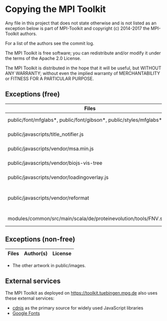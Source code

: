 Copying the MPI Toolkit
=======================

Any file in this project that does not state otherwise and is not listed as an
exception below is part of MPI-Toolkit and copyright (c) 2014-2017 the MPI-Toolkit authors.

For a list of the authors see the commit log.

The MPI Toolkit is free software; you can redistribute and/or modify it under the terms
of the Apache 2.0 License.

The MPI Toolkit is distributed in the hope that it will be useful, but WITHOUT ANY
WARRANTY; without even the implied warranty of MERCHANTABILITY or FITNESS FOR
A PARTICULAR PURPOSE. 

Exceptions (free)
-----------------

Files | Author(s) | License
--- | --- | ---
public/font/mfglabs*, public/font/gibson*, public/styles/mfglabs* | [MFGLabs](https://github.com/MfgLabs/mfglabs-iconset) | [CC BY 3.0](https://creativecommons.org/licenses/by/3.0/deed.fr)
public/javascripts/title_notifier.js | [Rafael Oshiro](https://github.com/roshiro/TitleNotifier.js) | [GPLv2+](https://www.gnu.org/licenses/gpl-2.0.txt)
public/javascripts/vendor/msa.min.js | [Sebastian Wilzbach](https://github.com/wilzbach/msa) | [BSL-1.0](http://www.boost.org/LICENSE_1_0.txt)
public/javascripts/vendor/biojs-vis-tree | [Miguel Pignatelli](https://github.com/emepyc/biojs-vis-tree) | [Apache 2.0](https://github.com/LexLuengas/chessnut-pieces/blob/master/LICENSE.txt)
public/javascripts/vendor/loadingoverlay.js | [Gaspare Sganga](http://gasparesganga.com/labs/jquery-loading-overlay/) |  [MIT](https://github.com/gosquared/flags/blob/master/LICENSE.txt)
public/javascripts/vendor/reformat | Seung-Zin Nam and [David Rau](https://github.com/davidmrau) |  [MIT](https://github.com/gosquared/flags/blob/master/LICENSE.txt)
modules/common/src/main/scala/de/proteinevolution/tools/FNV.scala | [Philip Southam](https://github.com/philipsoutham/scala-fnv) | [Apache 2.0](https://github.com/LexLuengas/chessnut-pieces/blob/master/LICENSE.txt)

Exceptions (non-free)
---------------------

Files | Author(s) | License
--- | --- | ---



* The other artwork in public/images.


External services
-----------------

The MPI Toolkit as deployed on https://toolkit.tuebingen.mpg.de also uses these external services:

* [cdnjs](https://cdnjs.com/) as the primary source for widely used JavaScript libraries
* [Google Fonts](https://fonts.google.com/)
